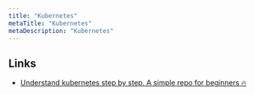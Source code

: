 ```yaml
---
title: "Kubernetes"
metaTitle: "Kubernetes"
metaDescription: "Kubernetes"
---
```


## Links

- [Understand kubernetes step by step. A simple repo for beginners 🔥](https://github.com/knrt10/kubernetes-basicLearning)

